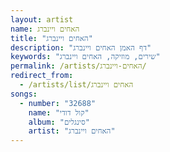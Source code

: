 ```yaml
---
layout: artist
name: האחים ויינברג
title: "האחים ויינברג"
description: "דף האמן האחים ויינברג"
keywords: "שירים, מוזיקה, האחים ויינברג"
permalink: /artists/האחים-ויינברג/
redirect_from:
  - /artists/list/האחים ויינברג
songs:
  - number: "32688"
    name: "קול דודי"
    album: "סינגלים"
    artist: "האחים ויינברג"
---
```


